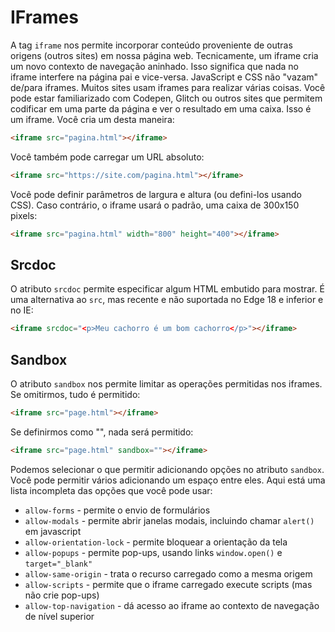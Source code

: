 # IFrames

A tag `iframe` nos permite incorporar conteúdo proveniente de outras origens (outros sites) em nossa página web.
Tecnicamente, um iframe cria um novo contexto de navegação aninhado. Isso significa que nada no iframe interfere na página pai e vice-versa. JavaScript e CSS não "vazam" de/para iframes.
Muitos sites usam iframes para realizar várias coisas. Você pode estar familiarizado com Codepen, Glitch ou outros sites que permitem codificar em uma parte da página e ver o resultado em uma caixa. Isso é um iframe.
Você cria um desta maneira:

```html
<iframe src="pagina.html"></iframe>
```

Você também pode carregar um URL absoluto:

```html
<iframe src="https://site.com/pagina.html"></iframe>
```

Você pode definir parâmetros de largura e altura (ou defini-los usando CSS). Caso contrário, o iframe usará o padrão, uma caixa de 300x150 pixels:

```html
<iframe src="pagina.html" width="800" height="400"></iframe>
```

## Srcdoc

O atributo `srcdoc` permite especificar algum HTML embutido para mostrar. É uma alternativa ao `src`, mas recente e não suportada no Edge 18 e inferior e no IE:

```html
<iframe srcdoc="<p>Meu cachorro é um bom cachorro</p>"></iframe>
```

## Sandbox

O atributo `sandbox` nos permite limitar as operações permitidas nos iframes.
Se omitirmos, tudo é permitido:

```html
<iframe src="page.html"></iframe>
```

Se definirmos como "", nada será permitido:

```html
<iframe src="page.html" sandbox=""></iframe>
```

Podemos selecionar o que permitir adicionando opções no atributo `sandbox`. Você pode permitir vários adicionando um espaço entre eles. Aqui está uma lista incompleta das opções que você pode usar:

- `allow-forms` - permite o envio de formulários
- `allow-modals` - permite abrir janelas modais, incluindo chamar `alert()` em javascript
- `allow-orientation-lock` - permite bloquear a orientação da tela
- `allow-popups` - permite pop-ups, usando links `window.open()` e `target="_blank"`
- `allow-same-origin` - trata o recurso carregado como a mesma origem
- `allow-scripts` - permite que o iframe carregado execute scripts (mas não crie pop-ups)
- `allow-top-navigation` - dá acesso ao iframe ao contexto de navegação de nível superior
